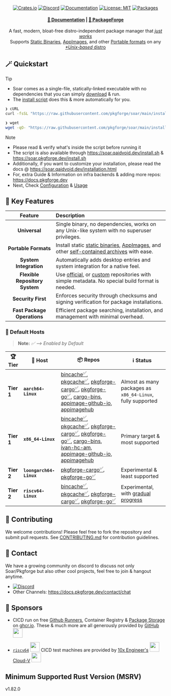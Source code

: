<div align="center">

[crates-shield]: https://img.shields.io/crates/v/soar-cli
[crates-url]: https://crates.io/crates/soar-cli
[discord-shield]: https://img.shields.io/discord/1313385177703256064?logo=%235865F2&label=discord
[discord-url]: https://discord.gg/djJUs48Zbu
[doc-shield]: https://img.shields.io/badge/docs-soar.qaidvoid.dev-blue
[doc-url]: https://soar.qaidvoid.dev
[license-shield]: https://img.shields.io/github/license/pkgforge/soar.svg
[license-url]: https://github.com/pkgforge/soar/blob/main/LICENSE
[packages-shield]: https://img.shields.io/badge/dynamic/json?url=https://raw.githubusercontent.com/pkgforge/metadata/refs/heads/main/TOTAL_INSTALLABLE.json&query=$[6].total&label=packages&labelColor=grey&style=flat&link=https://pkgs.pkgforge.dev
[packages-url]: https://pkgs.pkgforge.dev

[![Crates.io][crates-shield]][crates-url]
[![Discord][discord-shield]][discord-url]
[![Documentation][doc-shield]][doc-url]
[![License: MIT][license-shield]][license-url]
[![Packages][packages-shield]][packages-url]

</div>

<h4 align="center">
  <a href="https://soar.qaidvoid.dev">📘 Documentation</a> |
  <a href="https://docs.pkgforge.dev">🔮 PackageForge</a>
</h4>

<p align="center">
    A fast, modern, bloat-free distro-independent package manager that <a href="https://docs.pkgforge.dev/soar/comparisons"> <i>just works</i></a><br>
    Supports <a href="https://docs.pkgforge.dev/formats/binaries/static">Static Binaries</a>, <a href="https://docs.pkgforge.dev/formats/packages/appimage">AppImages</a>, and other <a href="https://docs.pkgforge.dev/formats/packages">Portable formats</a> on any <a href="https://docs.pkgforge.dev/repositories/soarpkgs/faq#portability"><i>*Unix-based</i> distro</a>
</p>


## 🪄 Quickstart

> [!TIP]
> - Soar comes as a single-file, statically-linked executable with no dependencies that you can simply [download](https://github.com/pkgforge/soar/releases/latest) & run.
> - The [install script](https://github.com/pkgforge/soar/blob/main/install.sh) does this & more automatically for you.

```bash
❯ cURL
curl -fsSL "https://raw.githubusercontent.com/pkgforge/soar/main/install.sh" | sh

❯ wget
wget -qO- "https://raw.githubusercontent.com/pkgforge/soar/main/install.sh" | sh
```

> [!NOTE]
> - Please read & verify what's inside the script before running it
> - The script is also available through https://soar.qaidvoid.dev/install.sh & https://soar.pkgforge.dev/install.sh
> - Additionally, if you want to customize your installation, please read the docs @ https://soar.qaidvoid.dev/installation.html
> - For, extra Guide & Information on infra backends & adding more repos: https://docs.pkgforge.dev
> - Next, Check [Configuration](https://soar.qaidvoid.dev/configuration) & [Usage](https://soar.qaidvoid.dev/package-management)

## 🌟 Key Features

| Feature | Description |
|:--:|:--|
| **Universal** | Single binary, no dependencies, works on any Unix-like system with no superuser privileges. |
| **Portable Formats** | Install static [static binaries](https://docs.pkgforge.dev/formats/binaries/static), [AppImages](https://docs.pkgforge.dev/formats/packages/appimage), and other [self-contained archives](https://docs.pkgforge.dev/formats/packages/archive) with ease. |
| **System Integration** | Automatically adds desktop entries and system integration for a native feel. |
| **Flexible Repository System** | Use [official](https://docs.pkgforge.dev/repositories), or [custom](https://soar.qaidvoid.dev/configuration#custom-repository-support) repositories with simple metadata. No special build format is needed. |
| **Security First** | Enforces security through checksums and signing verification for package installations. |
| **Fast Package Operations** | Efficient package searching, installation, and management with minimal overhead. |


### 📀 Default Hosts

> **Note:** _✅ --> Enabled by Default_

| 🏆 Tier | 🤖 Host | 📦 Repos | ℹ️ Status |
|---------|---------|---------------------------|-------------------|
| **Tier 1** | **`aarch64-Linux`** | [bincache<sup>✅</sup>](https://docs.pkgforge.dev/repositories/bincache), [pkgcache<sup>✅</sup>](https://docs.pkgforge.dev/repositories/pkgcache), [pkgforge-cargo<sup>✅</sup>](https://docs.pkgforge.dev/repositories/external/pkgforge-cargo), [pkgforge-go<sup>✅</sup>](https://docs.pkgforge.dev/repositories/external/pkgforge-go), [cargo-bins](https://docs.pkgforge.dev/repositories/external/cargo-bins), [appimage-github-io](https://docs.pkgforge.dev/repositories/external/appimage-github-io), [appimagehub](https://docs.pkgforge.dev/repositories/external/appimagehub) | Almost as many packages as `x86_64-Linux`, fully supported |
| **Tier 1** | **`x86_64-Linux`** | [bincache<sup>✅</sup>](https://docs.pkgforge.dev/repositories/bincache), [pkgcache<sup>✅</sup>](https://docs.pkgforge.dev/repositories/pkgcache), [pkgforge-cargo<sup>✅</sup>](https://docs.pkgforge.dev/repositories/external/pkgforge-cargo), [pkgforge-go<sup>✅</sup>](https://docs.pkgforge.dev/repositories/external/pkgforge-go), [cargo-bins](https://docs.pkgforge.dev/repositories/external/cargo-bins), [ivan-hc-am](https://docs.pkgforge.dev/repositories/external/ivan-hc-am), [appimage-github-io](https://docs.pkgforge.dev/repositories/external/appimage-github-io), [appimagehub](https://docs.pkgforge.dev/repositories/external/appimagehub) | Primary target & most supported |
| **Tier 2** | **`loongarch64-Linux`** | [pkgforge-cargo<sup>✅</sup>](https://docs.pkgforge.dev/repositories/external/pkgforge-cargo), [pkgforge-go<sup>✅</sup>](https://docs.pkgforge.dev/repositories/external/pkgforge-go) | Experimental & least supported |
| **Tier 2** | **`riscv64-Linux`** | [bincache<sup>✅</sup>](https://docs.pkgforge.dev/repositories/bincache), [pkgcache<sup>✅</sup>](https://docs.pkgforge.dev/repositories/pkgcache), [pkgforge-cargo<sup>✅</sup>](https://docs.pkgforge.dev/repositories/external/pkgforge-cargo), [pkgforge-go<sup>✅</sup>](https://docs.pkgforge.dev/repositories/external/pkgforge-go) | Experimental, with [gradual progress](https://github.com/pkgforge/soarpkgs/issues/198) |


## 🤝 Contributing

We welcome contributions! Please feel free to fork the repository and submit pull requests. See [CONTRIBUTING.md](https://github.com/pkgforge/soar/blob/main/CONTRIBUTING.md) for contribution guidelines.

## 💬 Contact

We have a growing community on discord to discuss not only Soar/Pkgforge but also other cool projects, feel free to join & hangout anytime.
- [![Discord](https://img.shields.io/discord/1313385177703256064?logo=%235865F2&label=Discord)](https://discord.gg/djJUs48Zbu)
- Other Channels: https://docs.pkgforge.dev/contact/chat

## 🎀 Sponsors

- CICD run on free [Github Runners](https://docs.github.com/actions/using-github-hosted-runners/about-github-hosted-runners), Container Registry & [Package Storage](https://docs.github.com/en/packages/learn-github-packages/introduction-to-github-packages) on [ghcr.io](https://docs.github.com/packages/working-with-a-github-packages-registry/working-with-the-container-registry). These & much more are all generously provided by [GitHub](https://github.com/) [<img src="https://github.com/github.png?size=64" width="30" height="30">](https://github.com/)

- [`riscv64`](https://riscv.org/) [<img src="https://github.com/user-attachments/assets/cf5b988d-657a-47eb-889d-a1bdb014857a" width="30" height="30">](https://riscv.org/) CICD test machines are provided by [10x Engineer's](https://10xengineers.ai/) [<img src="https://github.com/user-attachments/assets/a2cceb62-9045-43b9-b5b2-384565f27ca5" width="30" height="30">](https://cloud-v.co/) [Cloud-V](https://cloud-v.co/) [<img src="https://github.com/user-attachments/assets/74d0fd73-4439-45d4-a756-b1c0c74d1816" width="30" height="30">](https://cloud-v.co/)

## Minimum Supported Rust Version (MSRV)

v1.82.0
